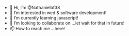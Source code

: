 - 👋 Hi, I’m @Nathanielbf38
- 👀 I’m interested in wed & software development!
- 🌱 I’m currently learning javascript! 
- 💞️ I’m looking to collaborate on ...let wait for that in future! 
- 📫 How to reach me ...here!

<!---
Nathanielbf38/Nathanielbf38 is a ✨ special ✨ repository because its `README.md` (this file) appears on your GitHub profile.
You can click the Preview link to take a look at your changes.
--->
